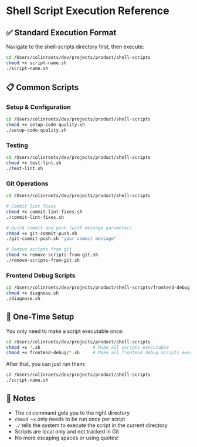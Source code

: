# Shell Script Execution Reference

## ✅ Standard Execution Format

Navigate to the shell-scripts directory first, then execute:

```bash
cd /Users/colinroets/dev/projects/product/shell-scripts
chmod +x script-name.sh
./script-name.sh
```

## 📋 Common Scripts

### Setup & Configuration
```bash
cd /Users/colinroets/dev/projects/product/shell-scripts
chmod +x setup-code-quality.sh
./setup-code-quality.sh
```

### Testing
```bash
cd /Users/colinroets/dev/projects/product/shell-scripts
chmod +x test-lint.sh
./test-lint.sh
```

### Git Operations
```bash
cd /Users/colinroets/dev/projects/product/shell-scripts

# Commit lint fixes
chmod +x commit-lint-fixes.sh
./commit-lint-fixes.sh

# Quick commit and push (with message parameter)
chmod +x git-commit-push.sh
./git-commit-push.sh "your commit message"

# Remove scripts from git
chmod +x remove-scripts-from-git.sh
./remove-scripts-from-git.sh
```

### Frontend Debug Scripts
```bash
cd /Users/colinroets/dev/projects/product/shell-scripts/frontend-debug
chmod +x diagnose.sh
./diagnose.sh
```

## 🎯 One-Time Setup

You only need to make a script executable once:
```bash
cd /Users/colinroets/dev/projects/product/shell-scripts
chmod +x *.sh                    # Make all scripts executable
chmod +x frontend-debug/*.sh     # Make all frontend debug scripts executable
```

After that, you can just run them:
```bash
cd /Users/colinroets/dev/projects/product/shell-scripts
./script-name.sh
```

## 📝 Notes

- The `cd` command gets you to the right directory
- `chmod +x` only needs to be run once per script
- `./` tells the system to execute the script in the current directory
- Scripts are local only and not tracked in Git
- No more escaping spaces or using quotes!
